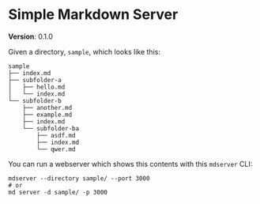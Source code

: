 # Simple Markdown Server

**Version**: 0.1.0

Given a directory, `sample`, which looks like this:

```plaintext
sample
├── index.md
├── subfolder-a
│   ├── hello.md
│   └── index.md
└── subfolder-b
    ├── another.md
    ├── example.md
    ├── index.md
    └── subfolder-ba
        ├── asdf.md
        ├── index.md
        └── qwer.md
```

You can run a webserver which shows this contents with this `mdserver` CLI:

```
mdserver --directory sample/ --port 3000
# or
md server -d sample/ -p 3000
```

